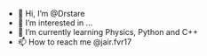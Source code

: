- 👋 Hi, I’m @Drstare
- 👀 I’m interested in ...
- 🌱 I’m currently learning Physics, Python and C++
- 📫 How to reach me @jair.fvr17

<!---
Drstare/Drstare is a ✨ special ✨ repository because its `README.md` (this file) appears on your GitHub profile.
You can click the Preview link to take a look at your changes.
--->
